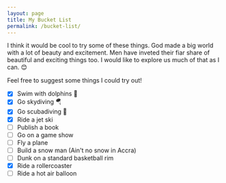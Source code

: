 ```yaml
---
layout: page
title: My Bucket List
permalink: /bucket-list/
---
```

I think it would be cool to try some of these things. God made a big world with a lot of beauty and excitement. Men have inveted their fiar share of beautiful and exciting things too. I would like to explore us much of that as I can. 😊  

Feel free to suggest some things I could try out!

- [x] Swim with dolphins 🐬
- [x] Go skydiving 🪂
- [x] Go scubadiving 🤿
- [x] Ride a jet ski
- [ ] Publish a book
- [ ] Go on a game show
- [ ] Fly a plane
- [ ] Build a snow man (Ain't no snow in Accra)
- [ ] Dunk on a standard basketball rim
- [x] Ride a rollercoaster
- [ ] Ride a hot air balloon
